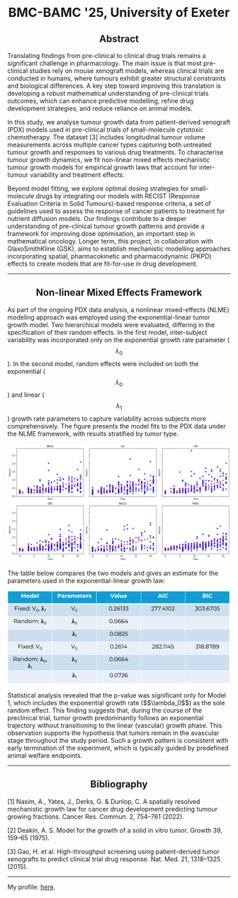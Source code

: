 <script type="text/javascript" async
  src="https://cdnjs.cloudflare.com/ajax/libs/mathjax/2.7.7/MathJax.js?config=TeX-MML-AM_CHTML">
</script>
<script type="text/x-mathjax-config">
  MathJax.Hub.Config({
    tex2jax: {
      inlineMath: [['$','$'], ['\\(','\\)']],
      displayMath: [['$$','$$']],
      processEscapes: true,
      skipTags: ['script', 'noscript', 'style', 'textarea', 'pre']
    }
  });
</script>

&nbsp;

<h1 style="text-align: center;"> BMC-BAMC '25, University of Exeter </h1>

<h2 style="text-align: center;"> Abstract </h2>

Translating findings from pre-clinical to clinical drug trials remains a significant challenge in pharmacology. The main issue is that most pre-clinical studies rely on mouse xenograft models, whereas clinical trials are conducted in humans, where tumours exhibit greater structural constraints and biological differences. A key step toward improving this translation is developing a robust mathematical understanding of pre-clinical trials outcomes, which can enhance predictive modelling, refine drug development strategies, and reduce reliance on animal models.
 
In this study, we analyse tumour growth data from patient-derived xenograft (PDX) models used in pre-clinical trials of small-molecule cytotoxic chemotherapy. The dataset [3] includes longitudinal tumour volume measurements across multiple cancer types capturing both untreated tumour growth and responses to various drug treatments. To characterise tumour growth dynamics, we fit non-linear mixed effects mechanistic tumour growth models for empirical growth laws that account for inter-tumour variability and treatment effects.
 
Beyond model fitting, we explore optimal dosing strategies for small-molecule drugs by integrating our models with RECIST (Response Evaluation Criteria in Solid Tumours)-based response criteria, a set of guidelines used to assess the response of cancer patients to treatment for nutrient diffusion models. Our findings contribute to a deeper understanding of pre-clinical tumour growth patterns and provide a framework for improving dose optimisation, an important step in mathematical oncology. Longer term, this project, in collaboration with GlaxoSmithKline (GSK), aims to establish mechanistic modelling approaches incorporating spatial, pharmacokinetic and pharmacodynamic (PKPD) effects to create models that are fit-for-use in drug development.


---

<h2 style="text-align: center;"> Non-linear Mixed Effects Framework </h2>

As part of the ongoing PDX data analysis, a nonlinear mixed-effects (NLME) modeling approach was employed using the exponential-linear tumor growth model. Two hierarchical models were evaluated, differing in the specification of their random effects. In the first model, inter-subject variability was incorporated only on the exponential growth rate parameter ($$\lambda_0$$). In the second model, random effects were included on both the exponential ($$\lambda_0$$) and linear ($$\lambda_1$$) growth rate parameters to capture variability across subjects more comprehensively. The figure presents the model fits to the PDX data under the NLME framework, with results stratified by tumor type.

<p align="center">
<img src="NLME_Fit_Highres.png">
</p>

The table below compares the two models and gives an estimate for the parameters used in the exponential-linear growth law: 

<p align="center">
<img src="Table1.png">
</p>
Statistical analysis revealed that the p-value was significant only for Model 1, which includes the exponential growth rate ($$\lambda_0$$) as the sole random effect. This finding suggests that, during the course of the preclinical trial, tumor growth predominantly follows an exponential trajectory without transitioning to the linear (vascular) growth phase. This observation supports the hypothesis that tumors remain in the avascular stage throughout the study period. Such a growth pattern is consistent with early termination of the experiment, which is typically guided by predefined animal welfare endpoints.


---

<h2 style="text-align: center;"> Bibliography </h2>

[1] Nasim, A., Yates, J., Derks, G. & Dunlop, C. A spatially resolved mechanistic growth law for cancer drug development predicting tumour growing fractions. Cancer Res. Commun. 2, 754–761 (2022).

[2] Deakin, A. S. Model for the growth of a solid in vitro tumor. Growth 39, 159–65 (1975).

[3] Gao, H. et al. High-throughput screening using patient-derived tumor xenografts to predict clinical trial drug response. Nat. Med. 21, 1318–1325 (2015).  

 
 ---

 My profile: [here](https://www.surrey.ac.uk/people/esha-joshi).
